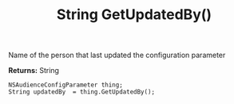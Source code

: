 ﻿---
uid: crmscript_ref_NSAudienceConfigParameter_GetUpdatedBy
title: String GetUpdatedBy()
intellisense: NSAudienceConfigParameter.GetUpdatedBy
keywords: NSAudienceConfigParameter, GetUpdatedBy
so.topic: reference
---

Name of the person that last updated the configuration parameter

**Returns:** String


```crmscript
NSAudienceConfigParameter thing;
String updatedBy  = thing.GetUpdatedBy();
```


